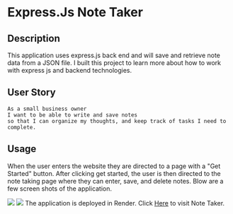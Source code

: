 # Express.Js Note Taker
## Description
This application uses express.js back end and will save and retrieve note data from a JSON file. I built this project to learn more about how to work with express js and backend technologies.
## User Story
``` 
As a small business owner
I want to be able to write and save notes
so that I can organize my thoughts, and keep track of tasks I need to complete.
```
## Usage
When the user enters the website they are directed to a page with a "Get Started" button. After clicking get started, the user is then directed to the note taking page where they can enter, save, and delete notes. Blow are a few screen shots of the application.

![](./img/screencapture-file-Users-maxwell-Documents-fullstack-repos-note-taker-public-assets-index-html-2024-05-16-22_36_09.png)
![](./img/screencapture-note-taker-bzzi-onrender-notes-2024-05-16-22_35_54.png)
 The application is deployed in Render.
  Click [Here](https://note-taker-bzzi.onrender.com) to visit Note Taker.










